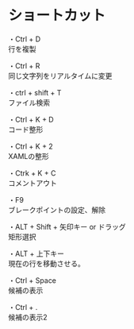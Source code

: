 # ショートカット

・Ctrl + D  
行を複製  

・Ctrl + R  
同じ文字列をリアルタイムに変更  

・ctrl + shift + T  
ファイル検索  

・Ctrl + K + D  
コード整形  

・Ctrl + K + 2  
XAMLの整形  

・Ctrk + K + C  
コメントアウト  

・F9  
ブレークポイントの設定、解除  

・ALT + Shift + 矢印キー or ドラッグ  
矩形選択  

・ALT + 上下キー  
現在の行を移動させる。  

・Ctrl + Space  
候補の表示

・Ctrl + .  
候補の表示2  
